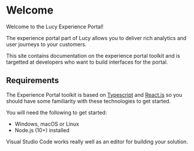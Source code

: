 # Welcome

Welcome to the Lucy Experience Portal!

The experience portal part of Lucy allows you to deliver rich analytics and user journeys to your customers.

This site contains documentation on the experience portal toolkit and is targetted at developers who want to build interfaces for the portal.

## Requirements

The Experience Portal toolkit is based on [Typescript](https://www.typescriptlang.org/docs/) and [React.js](https://reactjs.org) so you should have some familiarity with these technologies to get started.

You will need the following to get started:

* Windows, macOS or Linux
* Node.js (10+) installed

Visual Studio Code works really well as an editor for building your solution.